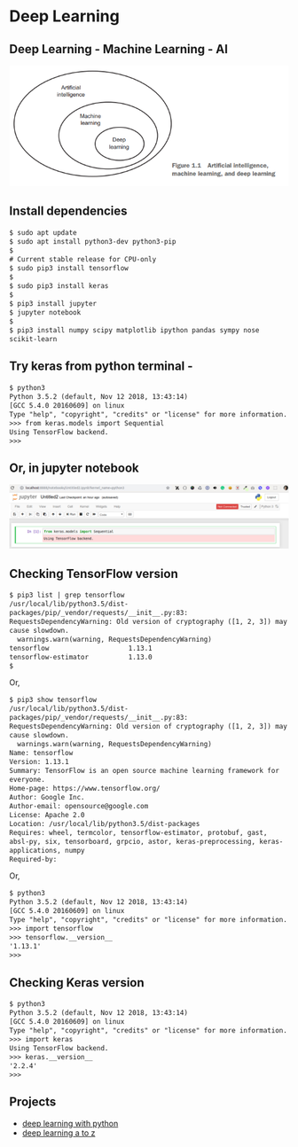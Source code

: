 # Deep Learning

## Deep Learning - Machine Learning - AI
<img src="./images/deeplearning-machinelearning-ai.png" />

## Install dependencies
```
$ sudo apt update
$ sudo apt install python3-dev python3-pip
$ 
# Current stable release for CPU-only
$ sudo pip3 install tensorflow
$
$ sudo pip3 install keras
$ 
$ pip3 install jupyter
$ jupyter notebook
$
$ pip3 install numpy scipy matplotlib ipython pandas sympy nose scikit-learn
```

## Try keras from python terminal -  
```
$ python3
Python 3.5.2 (default, Nov 12 2018, 13:43:14) 
[GCC 5.4.0 20160609] on linux
Type "help", "copyright", "credits" or "license" for more information.
>>> from keras.models import Sequential
Using TensorFlow backend.
>>>
```

## Or, in jupyter notebook
<img src="./images/keras-in-jupyter-notebook.png" />

## Checking TensorFlow version
```
$ pip3 list | grep tensorflow
/usr/local/lib/python3.5/dist-packages/pip/_vendor/requests/__init__.py:83: RequestsDependencyWarning: Old version of cryptography ([1, 2, 3]) may cause slowdown.
  warnings.warn(warning, RequestsDependencyWarning)
tensorflow                    1.13.1                
tensorflow-estimator          1.13.0
$
```

Or,
```
$ pip3 show tensorflow
/usr/local/lib/python3.5/dist-packages/pip/_vendor/requests/__init__.py:83: RequestsDependencyWarning: Old version of cryptography ([1, 2, 3]) may cause slowdown.
  warnings.warn(warning, RequestsDependencyWarning)
Name: tensorflow
Version: 1.13.1
Summary: TensorFlow is an open source machine learning framework for everyone.
Home-page: https://www.tensorflow.org/
Author: Google Inc.
Author-email: opensource@google.com
License: Apache 2.0
Location: /usr/local/lib/python3.5/dist-packages
Requires: wheel, termcolor, tensorflow-estimator, protobuf, gast, absl-py, six, tensorboard, grpcio, astor, keras-preprocessing, keras-applications, numpy
Required-by:
```

Or,
```
$ python3
Python 3.5.2 (default, Nov 12 2018, 13:43:14) 
[GCC 5.4.0 20160609] on linux
Type "help", "copyright", "credits" or "license" for more information.
>>> import tensorflow
>>> tensorflow.__version__
'1.13.1'
>>>
```

## Checking Keras version

```
$ python3
Python 3.5.2 (default, Nov 12 2018, 13:43:14) 
[GCC 5.4.0 20160609] on linux
Type "help", "copyright", "credits" or "license" for more information.
>>> import keras
Using TensorFlow backend.
>>> keras.__version__
'2.2.4'
>>>
```

## Projects

* [deep learning with python](https://github.com/shahjalalh/deeplearning/tree/master/deep-learning-with-python)
* [deep learning a to z](https://github.com/shahjalalh/deeplearning/tree/master/deep-learning-a-z)
